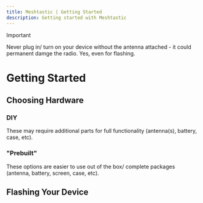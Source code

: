 ```yaml
---
title: Meshtastic | Getting Started
description: Getting started with Meshtastic
---
```

> [!IMPORTANT]
> Never plug in/ turn on your device without the antenna attached - it could permanent damge the radio.  Yes, even for flashing.
# Getting Started
## Choosing Hardware
### DIY
These may require additional parts for full functionality (antenna(s), battery, case, etc).

### "Prebuilt"
These options are easier to use out of the box/ complete packages (antenna, battery, screen, case, etc).

## Flashing Your Device
